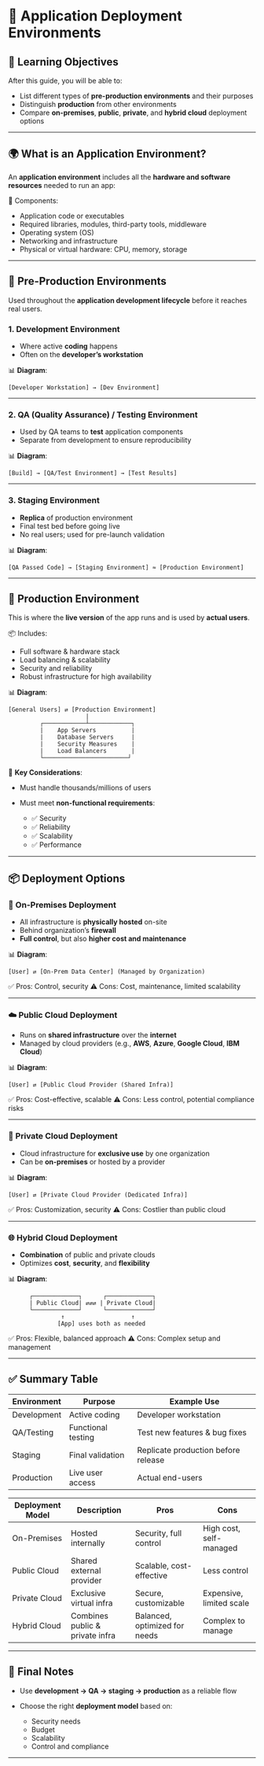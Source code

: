 # 🚀 Application Deployment Environments

## 🎯 Learning Objectives

After this guide, you will be able to:

- List different types of **pre-production environments** and their purposes
- Distinguish **production** from other environments
- Compare **on-premises**, **public**, **private**, and **hybrid cloud** deployment options

---

## 🌍 What is an Application Environment?

An **application environment** includes all the **hardware and software resources** needed to run an app:

🧱 Components:

- Application code or executables
- Required libraries, modules, third-party tools, middleware
- Operating system (OS)
- Networking and infrastructure
- Physical or virtual hardware: CPU, memory, storage

---

## 🧪 Pre-Production Environments

Used throughout the **application development lifecycle** before it reaches real users.

### 1. Development Environment

- Where active **coding** happens
- Often on the **developer’s workstation**

📊 **Diagram**:

```
[Developer Workstation] → [Dev Environment]
```

---

### 2. QA (Quality Assurance) / Testing Environment

- Used by QA teams to **test** application components
- Separate from development to ensure reproducibility

📊 **Diagram**:

```
[Build] → [QA/Test Environment] → [Test Results]
```

---

### 3. Staging Environment

- **Replica** of production environment
- Final test bed before going live
- No real users; used for pre-launch validation

📊 **Diagram**:

```
[QA Passed Code] → [Staging Environment] ≈ [Production Environment]
```

---

## 🏁 Production Environment

This is where the **live version** of the app runs and is used by **actual users**.

📦 Includes:

- Full software & hardware stack
- Load balancing & scalability
- Security and reliability
- Robust infrastructure for high availability

📊 **Diagram**:

```
[General Users] ⇄ [Production Environment]
                      |
         ┌────────────┴────────────┐
         |    App Servers          |
         |    Database Servers     |
         |    Security Measures    |
         |    Load Balancers       |
         └────────────────────────┘
```

🧠 **Key Considerations**:

- Must handle thousands/millions of users
- Must meet **non-functional requirements**:

  - ✅ Security
  - ✅ Reliability
  - ✅ Scalability
  - ✅ Performance

---

## 📦 Deployment Options

### 🔐 On-Premises Deployment

- All infrastructure is **physically hosted** on-site
- Behind organization’s **firewall**
- **Full control**, but also **higher cost and maintenance**

📊 **Diagram**:

```
[User] ⇄ [On-Prem Data Center] (Managed by Organization)
```

✅ Pros: Control, security
⚠️ Cons: Cost, maintenance, limited scalability

---

### ☁️ Public Cloud Deployment

- Runs on **shared infrastructure** over the **internet**
- Managed by cloud providers (e.g., **AWS**, **Azure**, **Google Cloud**, **IBM Cloud**)

📊 **Diagram**:

```
[User] ⇄ [Public Cloud Provider (Shared Infra)]
```

✅ Pros: Cost-effective, scalable
⚠️ Cons: Less control, potential compliance risks

---

### 🏢 Private Cloud Deployment

- Cloud infrastructure for **exclusive use** by one organization
- Can be **on-premises** or hosted by a provider

📊 **Diagram**:

```
[User] ⇄ [Private Cloud Provider (Dedicated Infra)]
```

✅ Pros: Customization, security
⚠️ Cons: Costlier than public cloud

---

### 🌐 Hybrid Cloud Deployment

- **Combination** of public and private clouds
- Optimizes **cost**, **security**, and **flexibility**

📊 **Diagram**:

```
      ┌─────────────┐      ┌─────────────┐
      | Public Cloud| ⇄⇄⇄ | Private Cloud|
      └─────────────┘      └─────────────┘
               ↑                   ↑
              [App] uses both as needed
```

✅ Pros: Flexible, balanced approach
⚠️ Cons: Complex setup and management

---

## ✅ Summary Table

| Environment | Purpose            | Example Use                         |
| ----------- | ------------------ | ----------------------------------- |
| Development | Active coding      | Developer workstation               |
| QA/Testing  | Functional testing | Test new features & bug fixes       |
| Staging     | Final validation   | Replicate production before release |
| Production  | Live user access   | Actual end-users                    |

| Deployment Model | Description                     | Pros                          | Cons                     |
| ---------------- | ------------------------------- | ----------------------------- | ------------------------ |
| On-Premises      | Hosted internally               | Security, full control        | High cost, self-managed  |
| Public Cloud     | Shared external provider        | Scalable, cost-effective      | Less control             |
| Private Cloud    | Exclusive virtual infra         | Secure, customizable          | Expensive, limited scale |
| Hybrid Cloud     | Combines public & private infra | Balanced, optimized for needs | Complex to manage        |

---

## 🧠 Final Notes

- Use **development → QA → staging → production** as a reliable flow
- Choose the right **deployment model** based on:

  - Security needs
  - Budget
  - Scalability
  - Control and compliance

---
